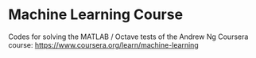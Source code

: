 # Machine Learning Course
Codes for solving the MATLAB / Octave tests of the Andrew Ng Coursera course: https://www.coursera.org/learn/machine-learning

